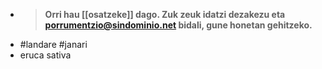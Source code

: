 - > **Orri hau [[osatzeke]] dago. Zuk zeuk idatzi dezakezu eta [porrumentzio@sindominio.net](mailto:porrumentzio@sindominio.net) bidali, gune honetan gehitzeko.**
- #landare #janari
- eruca sativa